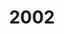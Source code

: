 ---
title: '2002'
countries:
- country: AUS
  indice: 0.4231821725464478
- country: AUT
  indice: 0.3648882501559624
- country: BEL
  indice: 0.404325368982483
- country: CZE
  indice: 0.3264270311117664
- country: DNK
  indice: 0.3959887849950274
- country: FIN
  indice: 0.3502791863711468
- country: FRA
  indice: 0.43082233108606866
- country: DEU
  indice: 0.40478658534984785
- country: GRC
  indice: 0.39529968745351546
- country: HUN
  indice: 0.3637132616359849
- country: ISL
  indice: 0.3923260364561832
- country: IRL
  indice: 0.3427274691930872
- country: ITA
  indice: 0.39488544051379426
- country: JPN
  indice: 0.37801159311443294
- country: KOR
  indice: 0.348765143897177
- country: LUX
  indice: 0.5007095201769544
- country: MEX
  indice: 0.3381550777580055
- country: NLD
  indice: 0.4235874922324521
- country: NZL
  indice: 0.4067865991597543
- country: NOR
  indice: 0.36613733863597003
- country: POL
  indice: 0.3494950542936789
- country: PRT
  indice: 0.37923327605581897
- country: SVK
  indice: 0.3624556881286109
- country: ESP
  indice: 0.3572872447948252
- country: SWE
  indice: 0.3917594609524124
- country: CHE
  indice: 0.40024258167519705
- country: TUR
  indice: 0.31355940700575924
- country: GBR
  indice: 0.4453041733094637
- country: CHL
  indice: 0.3555855667961412
- country: CHN
  indice: 0.2679644767991122
- country: EST
  indice: 0.36564421888064874
- country: SVN
  indice: 0.3474837289272226
- country: ZAF
  indice: 0.38867482515256496
- country: EA
  indice: 0.40082325186114287
- country: EU
  indice: 0.39740181318149737
- country: USA
  indice: 0.4569044163696388
- country: ISR
  indice: 0.44299238851372974
- country: CAN
  indice: 0.3998607200110328
- country: BRA
  indice: 0.4203942541364748
- country: LVA
  indice: 0.35989040350171553
- country: CRI
  indice: 0.3562671694126827
- country: LTU
  indice: 0.3257366539989701
---